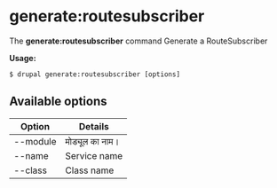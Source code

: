 # generate:routesubscriber
The **generate:routesubscriber** command Generate a RouteSubscriber

**Usage:**
```
$ drupal generate:routesubscriber [options] 
```

## Available options
Option | Details
-------|-------------
--module | मोड्यूल का नाम।
--name | Service name
--class | Class name
